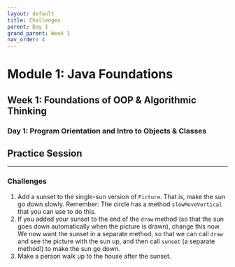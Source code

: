 ```yaml
---
layout: default
title: Challenges
parent: Day 1
grand_parent: Week 1
nav_order: 4
---
```


# Module 1: Java Foundations
## Week 1: Foundations of OOP & Algorithmic Thinking
### Day 1: Program Orientation and Intro to Objects & Classes
## Practice Session
---
### Challenges

1. Add a sunset to the single-sun version of `Picture`. That is, make the sun go down slowly. Remember: The circle has a method `slowMoveVertical` that you can use to do this.
2. If you added your sunset to the end of the `draw` method (so that the sun goes down automatically when the picture is drawn), change this now. We now want the sunset in a separate method, so that we can call `draw` and see the picture with the sun up, and then call `sunset` (a separate method!) to make the sun go down.
3. Make a person walk up to the house after the sunset.